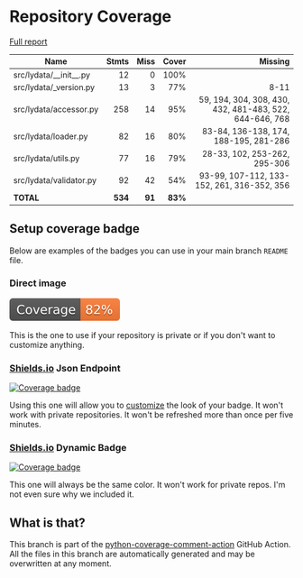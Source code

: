 # Repository Coverage

[Full report](https://htmlpreview.github.io/?https://github.com/lycosystem/lydata-package/blob/python-coverage-comment-action-data/htmlcov/index.html)

| Name                       |    Stmts |     Miss |   Cover |   Missing |
|--------------------------- | -------: | -------: | ------: | --------: |
| src/lydata/\_\_init\_\_.py |       12 |        0 |    100% |           |
| src/lydata/\_version.py    |       13 |        3 |     77% |      8-11 |
| src/lydata/accessor.py     |      258 |       14 |     95% |59, 194, 304, 308, 430, 432, 481-483, 522, 644-646, 768 |
| src/lydata/loader.py       |       82 |       16 |     80% |83-84, 136-138, 174, 188-195, 281-286 |
| src/lydata/utils.py        |       77 |       16 |     79% |28-33, 102, 253-262, 295-306 |
| src/lydata/validator.py    |       92 |       42 |     54% |93-99, 107-112, 133-152, 261, 316-352, 356 |
|                  **TOTAL** |  **534** |   **91** | **83%** |           |


## Setup coverage badge

Below are examples of the badges you can use in your main branch `README` file.

### Direct image

[![Coverage badge](https://raw.githubusercontent.com/lycosystem/lydata-package/python-coverage-comment-action-data/badge.svg)](https://htmlpreview.github.io/?https://github.com/lycosystem/lydata-package/blob/python-coverage-comment-action-data/htmlcov/index.html)

This is the one to use if your repository is private or if you don't want to customize anything.

### [Shields.io](https://shields.io) Json Endpoint

[![Coverage badge](https://img.shields.io/endpoint?url=https://raw.githubusercontent.com/lycosystem/lydata-package/python-coverage-comment-action-data/endpoint.json)](https://htmlpreview.github.io/?https://github.com/lycosystem/lydata-package/blob/python-coverage-comment-action-data/htmlcov/index.html)

Using this one will allow you to [customize](https://shields.io/endpoint) the look of your badge.
It won't work with private repositories. It won't be refreshed more than once per five minutes.

### [Shields.io](https://shields.io) Dynamic Badge

[![Coverage badge](https://img.shields.io/badge/dynamic/json?color=brightgreen&label=coverage&query=%24.message&url=https%3A%2F%2Fraw.githubusercontent.com%2Flycosystem%2Flydata-package%2Fpython-coverage-comment-action-data%2Fendpoint.json)](https://htmlpreview.github.io/?https://github.com/lycosystem/lydata-package/blob/python-coverage-comment-action-data/htmlcov/index.html)

This one will always be the same color. It won't work for private repos. I'm not even sure why we included it.

## What is that?

This branch is part of the
[python-coverage-comment-action](https://github.com/marketplace/actions/python-coverage-comment)
GitHub Action. All the files in this branch are automatically generated and may be
overwritten at any moment.